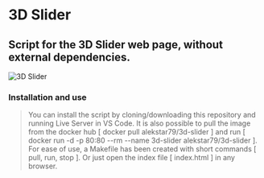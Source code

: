 # 3D Slider

## Script for the 3D Slider web page, without external dependencies.

![3D Slider](rewiev.gif)

### Installation and use
> You can install the script by cloning/downloading this repository and running Live Server in VS Code. It is also possible to pull the image from the docker hub [ docker pull alekstar79/3d-slider ] and run [ docker run -d -p 80:80 --rm --name 3d-slider alekstar79/3d-slider ]. For ease of use, a Makefile has been created with short commands [ pull, run, stop ]. Or just open the index file [ index.html ] in any browser.
